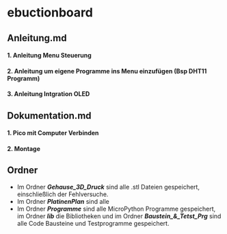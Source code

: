 # ebuctionboard
## Anleitung.md
#### 1. Anleitung Menu Steuerung  
#### 2. Anleitung um eigene Programme ins Menu einzufügen (Bsp DHT11 Programm)
#### 3. Anleitung Intgration OLED

## Dokumentation.md
#### 1. Pico mit Computer Verbinden
#### 2. Montage

## Ordner

- Im Ordner ***Gehause_3D_Druck*** sind alle .stl Dateien gespeichert, einschließlich der Fehlversuche.
- Im Ordner ***PlatinenPlan*** sind alle 
- Im Ordner ***Programme*** sind alle MicroPython Programme gespeichert, im Ordner ***lib*** die Bibliotheken und im Ordner ***Baustein_&_Tetst_Prg*** sind alle Code Bausteine und Testprogramme gespeichert. 
